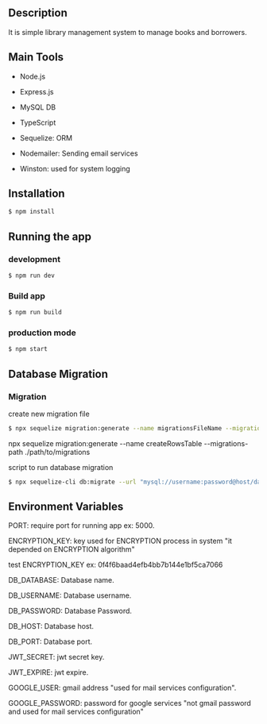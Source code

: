 ## Description

It is simple library management system to manage books and borrowers.

## Main Tools

- Node.js

- Express.js

- MySQL DB

- TypeScript

- Sequelize: ORM

- Nodemailer: Sending email services

- Winston: used for system logging

## Installation

```bash
$ npm install
```

## Running the app

### development

```bash
$ npm run dev
```

### Build app

```bash
$ npm run build
```

### production mode

```bash
$ npm start
```

## Database Migration

### Migration

create new migration file

```bash
$ npx sequelize migration:generate --name migrationsFileName --migrations-path ./src/db/migrations

```

npx sequelize migration:generate --name createRowsTable --migrations-path ./path/to/migrations

script to run database migration

```bash
$ npx sequelize-cli db:migrate --url "mysql://username:password@host/database_name" --migrations-path "src/db/migrations"
```

## Environment Variables

PORT: require port for running app ex: 5000.

ENCRYPTION_KEY: key used for ENCRYPTION process in system "it depended on ENCRYPTION algorithm"

test ENCRYPTION_KEY ex: 0f4f6baad4efb4bb7b144e1bf5ca7066

DB_DATABASE: Database name.

DB_USERNAME: Database username.

DB_PASSWORD: Database Password.

DB_HOST: Database host.

DB_PORT: Database port.

JWT_SECRET: jwt secret key.

JWT_EXPIRE: jwt expire.

GOOGLE_USER: gmail address "used for mail services configuration".

GOOGLE_PASSWORD: password for google services "not gmail password and used for mail services configuration"
